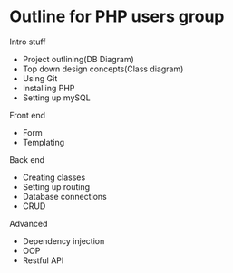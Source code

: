 # Outline for PHP users group

Intro stuff
   - Project outlining(DB Diagram)
   - Top down design concepts(Class diagram)
   - Using Git
   - Installing PHP
   - Setting up mySQL

Front end
  - Form
  - Templating

Back end
   - Creating classes
   - Setting up routing
   - Database connections
   - CRUD

Advanced
   - Dependency injection
   - OOP
   - Restful API